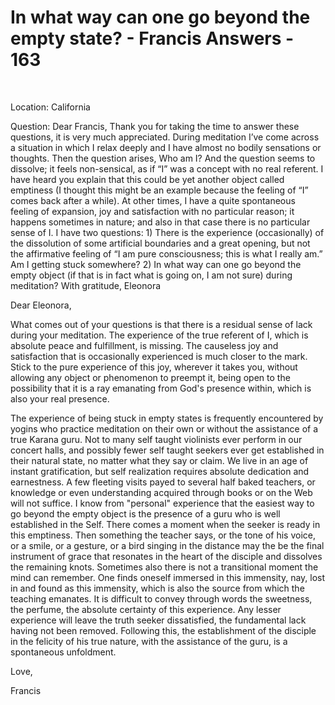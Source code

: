 # In what way can one go beyond the empty state? - Francis Answers - 163

&nbsp;

Location: California&nbsp;

Question: Dear Francis, Thank you for taking the time to answer these questions, it is very much appreciated. During meditation I&rsquo;ve come across a situation in which I relax deeply and I have almost no bodily sensations or thoughts. Then the question arises, Who am I? And the question seems to dissolve; it feels non-sensical, as if &ldquo;I&rdquo; was a concept with no real referent. I have heard you explain that this could be yet another object called emptiness (I thought this might be an example because the feeling of &ldquo;I&rdquo; comes back after a while). At other times, I have a quite spontaneous feeling of expansion, joy and satisfaction with no particular reason; it happens sometimes in nature; and also in that case there is no particular sense of I. I have two questions: 1) There is the experience (occasionally) of the dissolution of some artificial boundaries and a great opening, but not the affirmative feeling of &ldquo;I am pure consciousness; this is what I really am.&rdquo; Am I getting stuck somewhere? 2) In what way can one go beyond the empty object (if that is in fact what is going on, I am not sure) during meditation? With gratitude, Eleonora

Dear Eleonora,

What comes out of your questions is that there is a residual sense of lack during your meditation. The experience of the true referent of I, which is absolute peace and fulfillment, is missing. The causeless joy and satisfaction that is occasionally experienced is much closer to the mark. Stick to the pure experience of this joy, wherever it takes you, without allowing any object or phenomenon to preempt it, being open to the possibility that it is a ray emanating from God's presence within, which is also your real presence.&nbsp;

The experience of being stuck in empty states is frequently encountered by yogins who practice meditation on their own or without the assistance of a true Karana guru. Not to many self taught violinists ever perform in our concert halls, and possibly fewer self taught seekers ever get established in their natural state, no matter what they say or claim. We live in an age of instant gratification, but self realization requires absolute dedication and earnestness. A few fleeting visits payed to several half baked teachers, or&nbsp; knowledge or even understanding acquired through books or on the Web will not suffice. I know from &quot;personal&quot; experience that the easiest way to go beyond the empty object is the presence of a guru who is well established in the Self. There comes a moment when the seeker is ready in this emptiness. Then something the teacher says, or the tone of his voice, or a smile, or a gesture, or a bird singing in the distance may the be the final instrument of grace that resonates in the heart of the disciple and dissolves the remaining knots. Sometimes also there is not a transitional moment the mind can remember. One finds oneself immersed in this immensity, nay, lost in and found as this immensity, which is also the source from which the teaching emanates. It is difficult to convey through words the sweetness, the perfume, the absolute certainty of this experience. Any lesser experience will leave the truth seeker dissatisfied, the fundamental lack having not been removed. Following this, the establishment of the disciple in the felicity of his true nature, with the assistance of the guru, is a spontaneous unfoldment.

Love,

Francis




  








